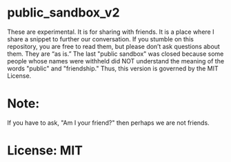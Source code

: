 # public_sandbox_v2
These are experimental. It is for sharing with friends. It is a place where I share a snippet to further our conversation. If you stumble on this repository, you are free to read them, but please don’t ask questions about them. They are “as is.” The last "public sandbox" was closed because some people whose names were withheld did NOT understand the meaning of the words "public" and "friendship." Thus, this version is governed by the MIT License. 

# Note: 
If you have to ask, "Am I your friend?" then perhaps we are not friends.

# License: MIT
